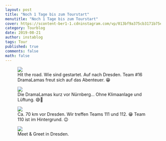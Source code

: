 ```yaml
---
layout: post
title: "Noch 1 Tage bis zum Tourstart"
menutitle: "Noch 1 Tage bis zum Tourstart"
cover: https://scontent-ber1-1.cdninstagram.com/vp/013bf9a375cb3171b75e56383fa2c230/5DE15413/t51.2885-15/e35/67307274_2118581825112853_6174930225813807634_n.jpg?_nc_ht=scontent-ber1-1.cdninstagram.com
category: Tourblog
date: 2019-08-21
author: instablog
tags: Tour
published: true
comments: false
math: false
---
```


<figure><img src="https://scontent-ber1-1.cdninstagram.com/vp/a6697faec2da632f487e3446fc525950/5E0A0AF3/t51.2885-15/e35/67925481_2334623763311956_4932414383849952912_n.jpg?_nc_ht=scontent-ber1-1.cdninstagram.com"/> <figcaption>Hit the road. Wie sind gestartet. Auf nach Dresden. Team #16 DramaLamas freut sich auf das Abenteuer. 😁</figcaption></figure>
<figure><img src="https://scontent-ber1-1.cdninstagram.com/vp/013bf9a375cb3171b75e56383fa2c230/5DE15413/t51.2885-15/e35/67307274_2118581825112853_6174930225813807634_n.jpg?_nc_ht=scontent-ber1-1.cdninstagram.com"/> <figcaption>Die DramaLamas kurz vor Nürnberg... Ohne Klimaanlage und Lüftung. 😅🤣</figcaption></figure>
<figure><img src="https://scontent-ber1-1.cdninstagram.com/vp/9ba27627971bc39ccda444d4be31cd61/5DF65143/t51.2885-15/e35/67090392_218912362411844_8085603553064579345_n.jpg?_nc_ht=scontent-ber1-1.cdninstagram.com"/> <figcaption>Ca. 70 km vor Dresden. Wir treffen Teams 111 und 112. 😁 Team 110 ist im Hintergrund. 😉</figcaption></figure>
<figure><img src="https://scontent-ber1-1.cdninstagram.com/vp/73f69084972e93ad6bdc70eaf008a32c/5DD7F237/t51.2885-15/e35/69421804_2244205525891256_7642123465290363441_n.jpg?_nc_ht=scontent-ber1-1.cdninstagram.com"/> <figcaption>Meet &amp; Greet in Dresden.</figcaption></figure>
